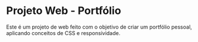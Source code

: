 # Projeto Web - Portfólio

Este é um projeto de web feito com o objetivo de criar um portfólio pessoal, aplicando conceitos de CSS e responsividade.